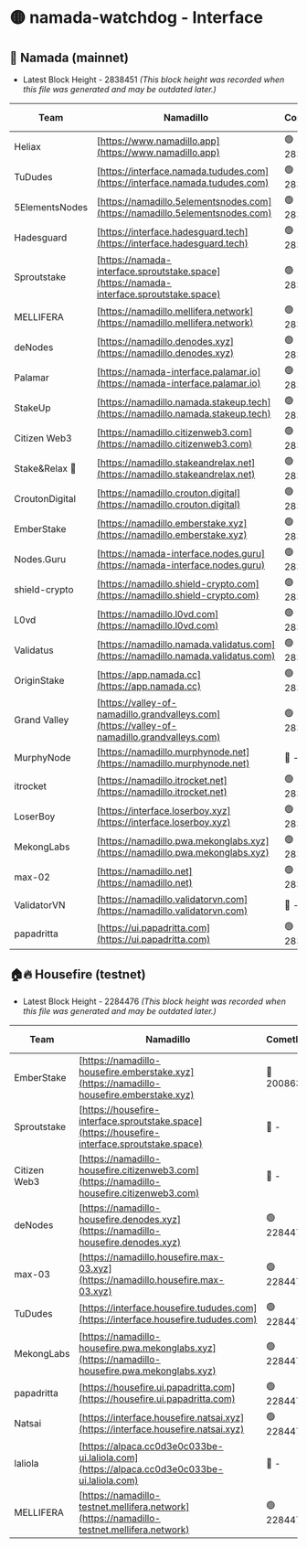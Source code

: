 # 🟡 namada-watchdog - Interface

## 🚀 Namada (mainnet)
- Latest Block Height - 2838451 *(This block height was recorded when this file was generated and may be outdated later.)*

| Team | Namadillo | CometBFT | Indexer | MASP Indexer |
|-|-|-|-|-|
| Heliax | [https://www.namadillo.app](https://www.namadillo.app) | 🟢 2838436 | 🟢 2838436 | 🟢 2838436 |
| TuDudes | [https://interface.namada.tududes.com](https://interface.namada.tududes.com) | 🟢 2838436 | 🟢 2838436 | 🟢 2838436 |
| 5ElementsNodes | [https://namadillo.5elementsnodes.com](https://namadillo.5elementsnodes.com) | 🟢 2838436 | 🟢 2838436 | 🟢 2838436 |
| Hadesguard | [https://interface.hadesguard.tech](https://interface.hadesguard.tech) | 🟢 2838437 | 🟢 2838437 | 🟢 2838436 |
| Sproutstake | [https://namada-interface.sproutstake.space](https://namada-interface.sproutstake.space) | 🟢 2838437 | 🔴 2797937 | 🟢 2838437 |
| MELLIFERA | [https://namadillo.mellifera.network](https://namadillo.mellifera.network) | 🟢 2838438 | 🟢 2838438 | 🟢 2838438 |
| deNodes | [https://namadillo.denodes.xyz](https://namadillo.denodes.xyz) | 🟢 2838438 | 🟢 2838438 | 🟢 2838438 |
| Palamar | [https://namada-interface.palamar.io](https://namada-interface.palamar.io) | 🟢 2838439 | 🔴 2780590 | 🟢 2838439 |
| StakeUp | [https://namadillo.namada.stakeup.tech](https://namadillo.namada.stakeup.tech) | 🟢 2838440 | 🟢 2838440 | 🟢 2838439 |
| Citizen Web3 | [https://namadillo.citizenweb3.com](https://namadillo.citizenweb3.com) | 🟢 2838440 | 🟢 2838440 | 🟢 2838440 |
| Stake&Relax 🦥 | [https://namadillo.stakeandrelax.net](https://namadillo.stakeandrelax.net) | 🟢 2838441 | 🟢 2838441 | 🟢 2838440 |
| CroutonDigital | [https://namadillo.crouton.digital](https://namadillo.crouton.digital) | 🟢 2838441 | 🟢 2838441 | 🟢 2838441 |
| EmberStake | [https://namadillo.emberstake.xyz](https://namadillo.emberstake.xyz) | 🟢 2838442 | 🟢 2838441 | 🟢 2838442 |
| Nodes.Guru | [https://namada-interface.nodes.guru](https://namada-interface.nodes.guru) | 🟢 2838442 | 🔴 2780590 | 🟢 2838442 |
| shield-crypto | [https://namadillo.shield-crypto.com](https://namadillo.shield-crypto.com) | 🟢 2838442 | 🟢 2838442 | 🟢 2838442 |
| L0vd | [https://namadillo.l0vd.com](https://namadillo.l0vd.com) | 🟢 2838443 | 🟢 2838443 | 🟢 2838443 |
| Validatus | [https://namadillo.namada.validatus.com](https://namadillo.namada.validatus.com) | 🟢 2838444 | 🟢 2838444 | 🟢 2838444 |
| OriginStake | [https://app.namada.cc](https://app.namada.cc) | 🟢 2838445 | 🟢 2838444 | 🟢 2838444 |
| Grand Valley | [https://valley-of-namadillo.grandvalleys.com](https://valley-of-namadillo.grandvalleys.com) | 🟢 2838445 | 🟢 2838445 | 🟢 2838445 |
| MurphyNode | [https://namadillo.murphynode.net](https://namadillo.murphynode.net) | 🔴 - | 🔴 - | 🔴 - |
| itrocket | [https://namadillo.itrocket.net](https://namadillo.itrocket.net) | 🟢 2838447 | 🟢 2838447 | 🟢 2838447 |
| LoserBoy | [https://interface.loserboy.xyz](https://interface.loserboy.xyz) | 🟢 2838447 | 🟢 2838447 | 🟢 2838447 |
| MekongLabs | [https://namadillo.pwa.mekonglabs.xyz](https://namadillo.pwa.mekonglabs.xyz) | 🟢 2838448 | 🟢 2838448 | 🟢 2838448 |
| max-02 | [https://namadillo.net](https://namadillo.net) | 🟢 2838448 | 🟢 2838448 | 🟢 2838448 |
| ValidatorVN | [https://namadillo.validatorvn.com](https://namadillo.validatorvn.com) | 🔴 - | 🔴 - | 🔴 - |
| papadritta | [https://ui.papadritta.com](https://ui.papadritta.com) | 🟢 2838451 | 🟢 2838450 | 🔴 2806794 |

## 🏠🔥 Housefire (testnet)
- Latest Block Height - 2284476 *(This block height was recorded when this file was generated and may be outdated later.)*

| Team | Namadillo | CometBFT | Indexer | MASP Indexer |
|-|-|-|-|-|
| EmberStake | [https://namadillo-housefire.emberstake.xyz](https://namadillo-housefire.emberstake.xyz) | 🔴 2008636 | 🔴 - | 🔴 - |
| Sproutstake | [https://housefire-interface.sproutstake.space](https://housefire-interface.sproutstake.space) | 🔴 - | 🔴 - | 🔴 - |
| Citizen Web3 | [https://namadillo-housefire.citizenweb3.com](https://namadillo-housefire.citizenweb3.com) | 🔴 - | 🟢 2284470 | 🟢 2284470 |
| deNodes | [https://namadillo-housefire.denodes.xyz](https://namadillo-housefire.denodes.xyz) | 🟢 2284470 | 🟢 2284470 | 🟢 2284470 |
| max-03 | [https://namadillo.housefire.max-03.xyz](https://namadillo.housefire.max-03.xyz) | 🟢 2284471 | 🔴 2167206 | 🟢 2284471 |
| TuDudes | [https://interface.housefire.tududes.com](https://interface.housefire.tududes.com) | 🟢 2284472 | 🟢 2284472 | 🟢 2284472 |
| MekongLabs | [https://namadillo-housefire.pwa.mekonglabs.xyz](https://namadillo-housefire.pwa.mekonglabs.xyz) | 🟢 2284472 | 🟢 2284472 | 🟢 2284472 |
| papadritta | [https://housefire.ui.papadritta.com](https://housefire.ui.papadritta.com) | 🟢 2284472 | 🟢 2284472 | 🔴 - |
| Natsai | [https://interface.housefire.natsai.xyz](https://interface.housefire.natsai.xyz) | 🟢 2284475 | 🟢 2284475 | 🟢 2284475 |
| laliola | [https://alpaca.cc0d3e0c033be-ui.laliola.com](https://alpaca.cc0d3e0c033be-ui.laliola.com) | 🔴 - | 🔴 - | 🔴 - |
| MELLIFERA | [https://namadillo-testnet.mellifera.network](https://namadillo-testnet.mellifera.network) | 🟢 2284476 | 🟢 2284476 | 🟢 2284476 |

